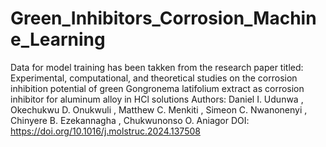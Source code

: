 # Green_Inhibitors_Corrosion_Machine_Learning

Data for model training has been takken from the research paper titled: Experimental, computational, and theoretical studies on the corrosion inhibition potential of green Gongronema latifolium extract as corrosion inhibitor for aluminum alloy in HCl solutions
Authors: Daniel I. Udunwa , Okechukwu D. Onukwuli , Matthew C. Menkiti , Simeon C. Nwanonenyi , Chinyere B. Ezekannagha , Chukwunonso O. Aniagor
DOI: https://doi.org/10.1016/j.molstruc.2024.137508
